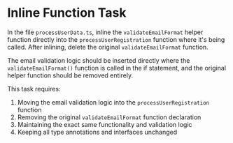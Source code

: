 # Inline Function Task

In the file `processUserData.ts`, inline the `validateEmailFormat` helper function directly into the `processUserRegistration` function where it's being called. After inlining, delete the original `validateEmailFormat` function.

The email validation logic should be inserted directly where the `validateEmailFormat()` function is called in the if statement, and the original helper function should be removed entirely.

This task requires:
1. Moving the email validation logic into the `processUserRegistration` function
2. Removing the original `validateEmailFormat` function declaration
3. Maintaining the exact same functionality and validation logic
4. Keeping all type annotations and interfaces unchanged